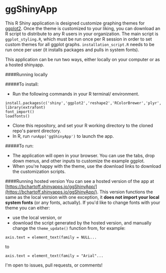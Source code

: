 ggShinyApp
==========

This R Shiny application is designed customize graphing themes for [ggplot2](http://ggplot2.org/). Once the theme is customized to your liking, you can download an R script to distribute to any R users in your organization. The main script is `ggplot_styling.R`, which must be run once per R session in order to set custom themes for all ggplot graphs. `installation_script.R` needs to be run once per user (it installs packages and pulls in system fonts).

This application can be run two ways, either locally on your computer or as a hosted shinyapp.

####Running locally

#####To install:
- Run the following commands in your R terminal/ environment.

```
install.packages(c('shiny','ggplot2','reshape2','RColorBrewer','plyr','stringr','extrafont'))
library(extrafont)
font_import()
loadfonts()
```

- Clone this repository, and set your R working directory to the cloned repo's parent directory.
- In R, run `runApp('ggShinyApp')` to launch the app.

#####To run:
- The application will open in your browser. You can use the tabs, drop down menus, and other inputs to customize the example ggplot.
- When you're happy with the theme, use the download links to download the customization scripts.

####Running hosted version
You can see a hosted version of the app at [https://bchartoff.shinyapps.io/ggShinyApp/](https://bchartoff.shinyapps.io/ggShinyApp/). This version functions the same as the local version with one exception, it **does not import your local system fonts** (or any fonts, actually). If you'd like to change fonts with your theme you can either:
- use the local version, or
- download the script generated by the hosted version, and manually change the `theme_update()` function from, for example:
```
axis.text = element_text(family = NULL...
```
to
```
axis.text = element_text(family = "Arial"...
``` 

I'm open to issues, pull requests, or comments!

